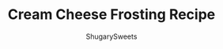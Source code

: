 ---
layout: ../../layouts/MarkdownPostLayout.astro
title: Cream Cheese Frosting Recipe
author: ShugarySweets
pubDate: 2020-12-30
description: "Take your desserts and pastries to new heights with the perfect Cream Cheese Frosting Recipe. Worlds better than canned frostings, this topping adds the finishing touch to cupcakes, cinnamon rolls and carrot cakes!"
image_url: https://www.shugarysweets.com/wp-content/uploads/2021/01/cream-cheese-frosting-facebook.jpg
tags: ["Basics","American"]
calories: 153
protein: 0
carbohydrates: 18
fats: 9
fiber: 0
ingredients: ["1 cup unsalted butter, softened","1 package (8 ounce) cream cheese, softened","1 teaspoon vanilla extract","4 cups powdered sugar","1/4 cup heavy whipping cream"]
serves: 24
time: "10 minutes"
prepTime: "10 minutes"
instructions: ["Beat butter and cream cheese in a mixing bowl with electric (or hand held) mixer for 3-4 minutes, scraping down the sides of the bowl as needed. Mixture should be light and fluffy.","Add in vanilla, powdered sugar, and heavy cream. Beat an additiona 3-5 minutes until frosting has doubled in size and is fully blended and fluffy. Add more cream if you want the frosting thinner.","Use on cakes and cupcakes as directed."]
nutrition: ["153 calories","18 grams carbohydrates","24 milligrams cholesterol","9 grams fat","0 grams fiber","0 grams protein","6 grams saturated fat","10 milligrams sodium","18 grams sugar","0 grams trans fat","3 grams unsaturated fat"]
---